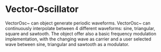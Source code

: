 # Vector-Oscillator

VectorOsc~ can object generate periodic waveforms. VectorOsc~ can continuously interpolate between 4 different waveforms: sine, triangular,  square and sawtooth.
The object offer also a basic frequency modulation implementation, with the changing wave as carrier and a user selected wave between sine, triangular and sawtooth as a modulator.